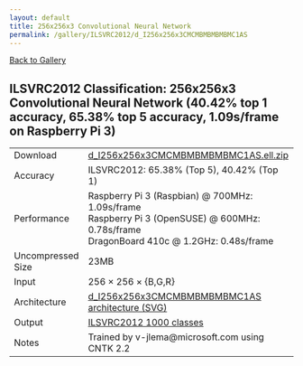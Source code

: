 ```yaml
---
layout: default
title: 256x256x3 Convolutional Neural Network
permalink: /gallery/ILSVRC2012/d_I256x256x3CMCMBMBMBMBMC1AS
---
```


[Back to Gallery](/ELL/gallery)

## ILSVRC2012 Classification: 256x256x3 Convolutional Neural Network (40.42% top 1 accuracy, 65.38% top 5 accuracy, 1.09s/frame on Raspberry Pi 3)

<table class="table table-striped table-bordered">
    <tr>
        <td> Download </td>
        <td colspan="3"> <a href="https://github.com/Microsoft/ELL-models/raw/master/models/ILSVRC2012/d_I256x256x3CMCMBMBMBMBMC1AS/d_I256x256x3CMCMBMBMBMBMC1AS.ell.zip">d_I256x256x3CMCMBMBMBMBMC1AS.ell.zip</a></td>
    </tr>
    <tr>
        <td> Accuracy </td>
        <td colspan="3"> ILSVRC2012: 65.38% (Top 5), 40.42% (Top 1) </td>
    </tr>
    <tr>
        <td> Performance </td>
        <td colspan="3"> Raspberry Pi 3 (Raspbian) @ 700MHz: 1.09s/frame<br>Raspberry Pi 3 (OpenSUSE) @ 600MHz: 0.78s/frame<br>DragonBoard 410c @ 1.2GHz: 0.48s/frame </td>
    </tr>
    <tr>
        <td> Uncompressed Size </td>
        <td colspan="3"> 23MB </td>
    </tr>
    <tr>
        <td> Input </td>
        <td colspan="3"> 256 &times; 256 &times; {B,G,R} </td>
    </tr>
    <tr>
        <td> Architecture </td>
        <td>
            <a href="https://github.com/Microsoft/ELL-models/raw/master/models/ILSVRC2012/d_I256x256x3CMCMBMBMBMBMC1AS/d_I256x256x3CMCMBMBMBMBMC1AS.cntk.svg?sanitize=true" target="_blank">d_I256x256x3CMCMBMBMBMBMC1AS architecture (SVG)</a>
        </td>
    </tr>
    <tr>
        <td> Output </td>
        <td colspan="3"> <a href="https://github.com/Microsoft/ELL-models/raw/master/models/ILSVRC2012/categories.txt">ILSVRC2012 1000 classes</a> </td>
    </tr>
    <tr>
        <td> Notes </td>
        <td colspan="3"> Trained by v-jlema@microsoft.com using CNTK 2.2 </td>
    </tr>
</table>

